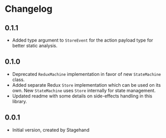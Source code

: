 # Changelog

## 0.1.1

- Added type argument to `StoreEvent` for the action payload type for
  better static analysis.

## 0.1.0

- Deprecated `ReduxMachine` implementation in favor of new
  `StateMachine` class.
- Added separate Redux `Store` implementation which can be used on
  its own. New `StateMachine` uses `Store` internally for state
  management.
- Updated readme with some details on side-effects handling in this
  library.

## 0.0.1

- Initial version, created by Stagehand
